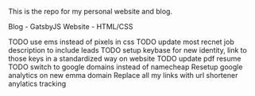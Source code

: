 This is the repo for my personal website and blog.

Blog - GatsbyJS
Website - HTML/CSS

TODO use ems instead of pixels in css
TODO update most recnet job description to include leads
TODO setup keybase for new identity, link to those keys in a standardized way on website
TODO update pdf resume
TODO switch to google domains instead of namecheap
Resetup google analytics on new emma domain
Replace all my links with url shortener anylatics tracking
